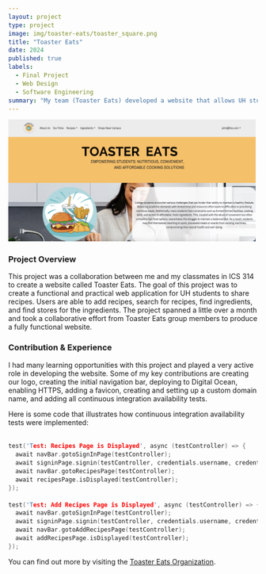 ```yaml
---
layout: project
type: project
image: img/toaster-eats/toaster_square.png
title: "Toaster Eats"
date: 2024
published: true
labels:
  - Final Project
  - Web Design
  - Software Engineering
summary: "My team (Toaster Eats) developed a website that allows UH students to create and share recipes while supporting local businesses."
---
```


<div class="text-center p-4">
  <img width="500px" src="../img/toaster_eats.png" class="img-thumbnail" >
</div>

### Project Overview
This project was a collaboration between me and my classmates in ICS 314 to create a website called Toaster Eats. The goal of this project was to create a functional and practical web application for UH students to share recipes. Users are able to add recipes, search for recipes, find ingredients, and find stores for the ingredients. The project spanned a little over a month and took a collaborative effort from Toaster Eats group members to produce a fully functional website.

### Contribution & Experience
I had many learning opportunities with this project and played a very active role in developing the website. Some of my key contributions are creating our logo, creating the initial navigation bar, deploying to Digital Ocean, enabling HTTPS, adding a favicon, creating and setting up a custom domain name, and adding all continuous integration availability tests. 


Here is some code that illustrates how continuous integration availability tests were implemented:

```cpp

test('Test: Recipes Page is Displayed', async (testController) => {
  await navBar.gotoSignInPage(testController);
  await signinPage.signin(testController, credentials.username, credentials.password);
  await navBar.gotoRecipesPage(testController);
  await recipesPage.isDisplayed(testController);
});

test('Test: Add Recipes Page is Displayed', async (testController) => {
  await navBar.gotoSignInPage(testController);
  await signinPage.signin(testController, credentials.username, credentials.password);
  await navBar.gotoAddRecipesPage(testController);
  await addRecipesPage.isDisplayed(testController);
});

```

You can find out more by visiting the [Toaster Eats Organization](https://github.com/Toaster-Eats).
